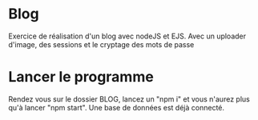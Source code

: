 # Blog

Exercice de réalisation d'un blog avec nodeJS et EJS. Avec un uploader d'image, des sessions et le cryptage des mots de passe

# Lancer le programme

Rendez vous sur le dossier BLOG, lancez un "npm i" et vous n'aurez plus qu'à lancer "npm start". Une base de données est déjà connecté.
